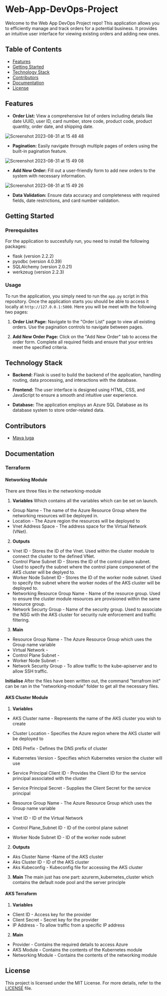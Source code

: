 # Web-App-DevOps-Project

Welcome to the Web App DevOps Project repo! This application allows you to efficiently manage and track orders for a potential business. It provides an intuitive user interface for viewing existing orders and adding new ones.

## Table of Contents

- [Features](#features)
- [Getting Started](#getting-started)
- [Technology Stack](#technology-stack)
- [Contributors](#contributors)
- [Documentation](#documentation)
- [License](#license)

## Features

- **Order List:** View a comprehensive list of orders including details like date UUID, user ID, card number, store code, product code, product quantity, order date, and shipping date.
  
![Screenshot 2023-08-31 at 15 48 48](https://github.com/maya-a-iuga/Web-App-DevOps-Project/assets/104773240/3a3bae88-9224-4755-bf62-567beb7bf692)

- **Pagination:** Easily navigate through multiple pages of orders using the built-in pagination feature.
  
![Screenshot 2023-08-31 at 15 49 08](https://github.com/maya-a-iuga/Web-App-DevOps-Project/assets/104773240/d92a045d-b568-4695-b2b9-986874b4ed5a)

- **Add New Order:** Fill out a user-friendly form to add new orders to the system with necessary information.
  
![Screenshot 2023-08-31 at 15 49 26](https://github.com/maya-a-iuga/Web-App-DevOps-Project/assets/104773240/83236d79-6212-4fc3-afa3-3cee88354b1a)

- **Data Validation:** Ensure data accuracy and completeness with required fields, date restrictions, and card number validation.

## Getting Started

### Prerequisites

For the application to succesfully run, you need to install the following packages:

- flask (version 2.2.2)
- pyodbc (version 4.0.39)
- SQLAlchemy (version 2.0.21)
- werkzeug (version 2.2.3)

### Usage

To run the application, you simply need to run the `app.py` script in this repository. Once the application starts you should be able to access it locally at `http://127.0.0.1:5000`. Here you will be meet with the following two pages:

1. **Order List Page:** Navigate to the "Order List" page to view all existing orders. Use the pagination controls to navigate between pages.

2. **Add New Order Page:** Click on the "Add New Order" tab to access the order form. Complete all required fields and ensure that your entries meet the specified criteria.

## Technology Stack

- **Backend:** Flask is used to build the backend of the application, handling routing, data processing, and interactions with the database.

- **Frontend:** The user interface is designed using HTML, CSS, and JavaScript to ensure a smooth and intuitive user experience.

- **Database:** The application employs an Azure SQL Database as its database system to store order-related data.

## Contributors 

- [Maya Iuga]([https://github.com/yourusername](https://github.com/maya-a-iuga))

## Documentation

### Terraform
#### Networking Module
There are three files in the networking-module
1. **Variables**
Which contains all the variables which can be set on launch.

- Group Name - The name of the Azure Resource Group where the networking resources will be deployed in.
- Location - The Azure region the resources will be deployed to
- Vnet Address Space - The address space for the Virtual Network (VNet).

2. **Outputs**

- Vnet ID - Stores the ID of the Vnet. Used within the cluster module to connect the cluster to the defined VNet.
- Control Plane Subnet ID - Stores the ID of the control plane subnet. Used to specify the subnet where the control plane componenet of the AKS cluster will be deplyed to.
- Worker Node Subnet ID - Stores the ID of the worker node subnet. Used to specify the subnet where the worker nodes of the AKS cluster will be deployed to.
- Networking Resource Group Name - Name of the resource group. Used to ensure the cluster module resources are provisioned within the same resource group.
- Network Securty Group - Name of the security group. Used to associate the NSG with the AKS cluster for security rule enforcement and traffic filtering.

3. **Main**

- Resource Group Name - The Azure Resource Group which uses the Group name variable
- Virtual Network - 
- Control Plane Subnet - 
- Worker Node Subnet - 
- Network Security Group - To allow traffic to the kube-apiserver and to allow SSH traffic.

**Initialise**
After the files have been written out, the command "terrafrom init" can be ran in the "networking-module" folder to get all the necessary files.

#### AKS Cluster Module
1. **Variables**
- AKS Cluster name - Represents the name of the AKS cluster you wish to create
- Cluster Location - Specifies the Azure region where the AKS cluster will be deployed to
- DNS Prefix - Defines the DNS prefix of cluster
- Kubernetes Version - Specifies which Kubernetes version the cluster will use
- Service Principal Client ID - Provides the Client ID for the service principal associated with the cluster
- Service Principal Secret - Supplies the Client Secret for the service principal

- Resource Group Name - The Azure Resource Group which uses the Group name variable
- Vnet ID - ID of the Virtual Network
- Control Plane_Subnet ID - ID of the control plane subnet
- Worker Node Subnet ID - ID of the worker node subnet

2. **Outputs**
- Aks Cluster Name  -Name of the AKS cluster
- Aks Cluster ID - ID of the AKS cluster
- Aks Kubeconfig - Kubeconfig file for accessing the AKS cluster

3. **Main**
The main just has one part: azurerm_kubernetes_cluster which contains the default node pool and the server principle

#### AKS Terraform
1. **Variables**
- Client ID - Access key for the provider
- Client Secret - Secret key for the provider
- IP Address - To allow traffic from a specific IP address

2. **Main**
- Provider - Contains the required details to access Azure
- AKS Module - Contains the contents of the Kubernetes module
- Networking Module - Contains the contents of the networking module

## License

This project is licensed under the MIT License. For more details, refer to the [LICENSE](LICENSE) file.

